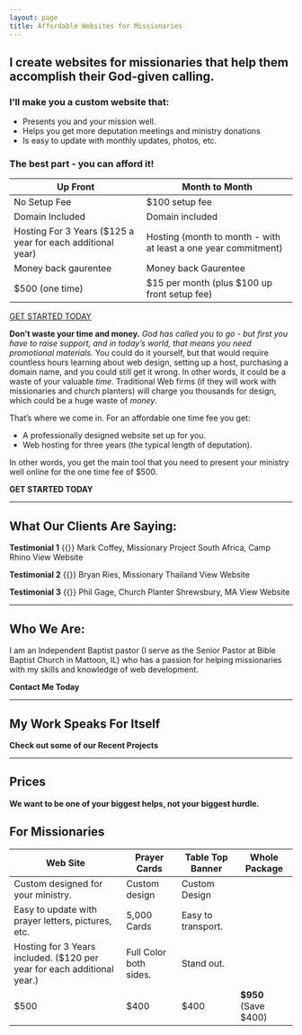 ```yaml
---
layout: page
title: Affordable Websites for Missionaries
---
```



## I create websites for missionaries that help them accomplish their God-given calling.
### I’ll make you a custom website that:

- Presents you and your mission well.
- Helps you get more deputation meetings and ministry donations
- Is easy to update with monthly updates, photos, etc.

### The best part - you can afford it!




| **Up Front**                                               | **Month to Month**                                             |
| ---------------------------------------------------------- | -------------------------------------------------------------- |
| No Setup Fee                                               | $100 setup fee                                                 |
| Domain Included                                            | Domain included                                                |
| Hosting For 3 Years ($125 a year for each additional year) | Hosting (month to month - with at least a one year commitment) |
| Money back gaurentee                                       | Money back Gaurentee                                           |
| $500 (one time)                                            | $15 per month (plus $100 up front setup fee)                   |



<a class="button" href="http://ryanhaydenwebsites.com/contact.html">GET STARTED TODAY</a> 

**Don’t waste your time and money.** *God has called you to go - but first you have to raise support, and in today’s world, that means you need promotional materials.*  You could do it yourself, but that would require countless hours learning about web design, setting up a host, purchasing a domain name, and you could still get it wrong.  In other words, it could be a waste of your valuable *time*.  Traditional Web firms (if they will work with missionaries and church planters) will charge you thousands for design, which could be a huge waste of *money*.

That’s where we come in.  For an affordable one time fee you get:


- A professionally designed website set up for you.
- Web hosting for three years (the typical length of deputation). 

In other words, you get the main tool that you need to present your ministry well online for the one time fee of $500.    

**GET STARTED TODAY** 


----------
## What Our Clients Are Saying:

**Testimonial 1**
{{}}
Mark Coffey, Missionary
Project South Africa, Camp Rhino
View Website

**Testimonial 2**
{{}}
Bryan Ries, Missionary
Thailand
View Website

**Testimonial 3**
{{}}
Phil Gage, Church Planter
Shrewsbury, MA
View Website


----------
## Who We Are:

I am an Independent Baptist pastor (I serve as the Senior Pastor at Bible Baptist Church in Mattoon, IL) who has a passion for helping missionaries with my skills and knowledge of web development.


**Contact Me Today**

----------


## My Work Speaks For Itself

**Check out some of our Recent Projects**




----------
## Prices

**We want to be one of your biggest helps, not your biggest hurdle.**


## For Missionaries
| **Web Site**                                                            | **Prayer Cards**       | **Table Top Banner** | **Whole Package**    |
| ----------------------------------------------------------------------- | ---------------------- | -------------------- | -------------------- |
| Custom designed for your ministry.                                      | Custom design          | Custom Design        |                      |
| Easy to update with prayer letters, pictures, etc.                      | 5,000 Cards            | Easy to transport.   |                      |
| Hosting for 3 Years included. ($120 per year for each additional year.) | Full Color both sides. | Stand out.           |                      |
| $500                                                                    | $400                   | $400                 | **$950** (Save $400) |
